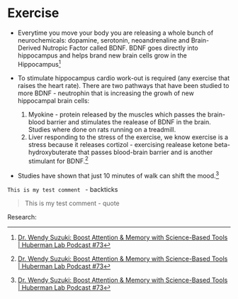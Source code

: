 # Exercise
* Everytime you move your body you are releasing a whole bunch of neurochemicals: dopamine, serotonin, neoandrenaline and Brain-Derived Nutropic Factor called BDNF. BDNF goes directly into hippocampus and helps brand new brain cells grow in the Hippocampus[^1]
* To stimulate hippocampus cardio work-out is required (any exercise that raises the heart rate). There are two pathways that have been studied to more BDNF - neutrophin that is increasing the growh of new hippocampal brain cells:

    1) Myokine - protein released by the muscles which passes the brain-blood barrier and stimulates the realease of BDNF in the brain. Studies where done on rats running on a treadmill. 
    2) Liver responding to the stress of the exercise, we know exercise is a stress because it releases cortizol - exercising realease ketone beta-hydroxybuterate that passes blood-brain barrier and is another stimulant for BDNF.[^2]
* Studies have shown that just 10 minutes of walk can shift the mood.[^2]

```This is my test comment ``` - backticks
> This is my test comment - quote

Research:

[^1]: [Dr. Wendy Suzuki: Boost Attention & Memory with Science-Based Tools | Huberman Lab Podcast #73](https://youtu.be/099hgtRoUZw?t=2288)

[^2]: [Dr. Wendy Suzuki: Boost Attention & Memory with Science-Based Tools | Huberman Lab Podcast #73](https://youtu.be/099hgtRoUZw?t=2656)